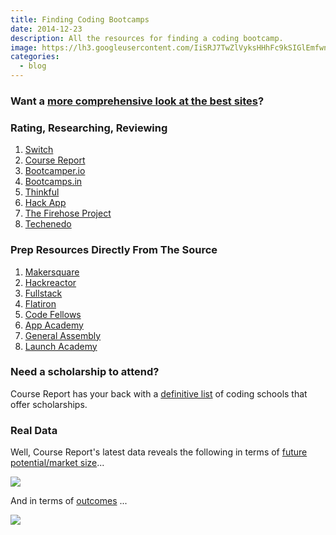 ```yaml
---
title: Finding Coding Bootcamps
date: 2014-12-23
description: All the resources for finding a coding bootcamp.
image: https://lh3.googleusercontent.com/IiSRJ7TwZlVyksHHhFc9kSIGlEmfwnBIS4WaZoM2ORx2xVrovgr1HFJ_YUtk3EVbBthlkQnTDB711BI6UkDY2rya78t6rm9cHgJm4yBietHAK9bYUJEdMTpzHV_g8zPxVX04I7AzzVOZvBbs3ijNJ8f8o8CGWemfn6daUc8HzwiXbukMW-C516X9bxUltxFQf2wwjmjPnFjCbQeJQkDdyUlw9yB7cT9dP_4xR8dQYaqfR5qHR36fXmqbkFQwQ7ArCH8b0mYr93K1Ix6Ecu9mGLIoT8XjtbwSbtKXtnd5PM8t89a9IVbCae3Q9ih7MyUt5KQAXuZWB6u84yMmF_Du69U7WYEaUIzvIavHyT8cC6qHcI-CG-umy_6Rct9VxMcNgveSzJLtMqSMAcJsdIqNY5JFaXMB7RaGG7YhczVqH6F33rnwnH5x6Nlsj7rmtMTC-K1O74oXB05yG5uBv7C5jGUxljofCvbjlS85ORSn85RxyPuPPBbRVYsIW3TK-zp7j_SwEymLuesVkVjH8oMZ1XpwQnbKhZyPNMfW5N965sxTvQZuNIN9o8cWrUMRt5vbVBA4RbFpBKoqwb2qcBgYvmWmU1QzyeETwVJbN6RHGStOUFkJloejrjyhrEAeXUbx=w411-h231-no
categories:
  - blog
---
```


### Want a [more comprehensive look at the best sites](https://fvcproductions.com/blog/2014/11/10/magnifying-the-bootcamp-research-experience/ 'Magnifying the Bootcamp Research Experience')?

### Rating, Researching, Reviewing

1.  [Switch](https://www.switchup.org/)
2.  [Course Report](https://www.coursereport.com/)
3.  [Bootcamper.io](https://bootcamper.io/)
4.  [Bootcamps.in](https://www.bootcamps.in/)
5.  [Thinkful](https://www.thinkful.com/bootcamps/)
6.  [Hack App](https://hackapp.co/)
7.  [The Firehose Project](https://www.thefirehoseproject.com/definitive-guide)
8.  [Techenedo](https://schools.techendo.com/leaderboard)

### Prep Resources Directly From The Source

1.  [Makersquare](https://learn.makersquare.com/courses)
2.  [Hackreactor](https://www.hackreactor.com/prepare-for-admissions-challenge/)
3.  [Fullstack](https://www.fullstackacademy.com/interview_prep)
4.  [Flatiron](https://prework.flatironschool.com)
5.  [Code Fellows](https://fsje.codefellows.org/index.html)
6.  [App Academy](https://github.com/appacademy/prep-work)
7.  [General Assembly](https://dash.generalassemb.ly)
8.  [Launch Academy](https://www.launchacademy.com/codecabulary)

### Need a scholarship to attend?

Course Report has your back with a [definitive list](https://www.coursereport.com/resources/the-definitive-list-of-programming-bootcamp-scholarships) of coding schools that offer scholarships.

### Real Data

Well, Course Report's latest data reveals the following in terms of [future potential/market size](https://www.coursereport.com/resources/course-report-bootcamp-market-size-study)...

![](https://course_report_production.s3.amazonaws.com/rich/rich_files/rich_files/167/original/infographic-20market-20size-20draft5.png)

And in terms of [outcomes](https://www.coursereport.com/resources/course-report-bootcamp-graduate-demographics-outcomes-study) ...

![](https://course_report_production.s3.amazonaws.com/rich/rich_files/rich_files/274/original/course-20report-20survey.jpg)
